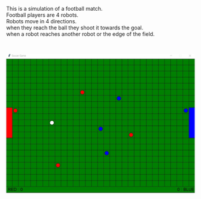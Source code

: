 This is a simulation of a football match.</br>
Football players are 4 robots.</br>
Robots move in 4 directions.</br>
when they reach the ball they shoot it towards the goal.</br>
when a robot reaches another robot or the edge of the field.

<br>

![Dashboard image](football.gif)
<br>
